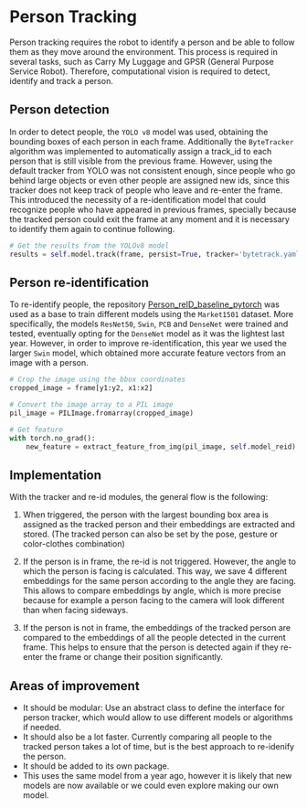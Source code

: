 # Person Tracking

Person tracking requires the robot to identify a person and be able to follow them as they move around the environment. This process is required in several tasks, such as Carry My Luggage and GPSR (General Purpose Service Robot). Therefore, computational vision is required to detect, identify and track a person.

## Person detection

In order to detect people, the `YOLO v8` model was used, obtaining the bounding boxes of each person in each frame. Additionally the `ByteTracker` algorithm was implemented to automatically assign a track_id to each person that is still visible from the previous frame. However, using the default tracker from YOLO was not consistent enough, since people who go behind large objects or even other people are assigned new ids, since this tracker does not keep track of people who leave and re-enter the frame. This introduced the necessity of a re-identification model that could recognize people who have appeared in previous frames, specially because the tracked person could exit the frame at any moment and it is necessary to identify them again to continue following.

```python
# Get the results from the YOLOv8 model
results = self.model.track(frame, persist=True, tracker='bytetrack.yaml', classes=0, verbose=False)
```

## Person re-identification

To re-identify people, the repository [Person_reID_baseline_pytorch]("https://github.com/layumi/Person_reID_baseline_pytorch") was used as a base to train different models using the `Market1501` dataset. More specifically, the models `ResNet50`, `Swin`, `PCB` and `DenseNet` were trained and tested, eventually opting for the `DenseNet` model as it was the lightest last year. However, in order to improve re-identification, this year we used the larger `Swin` model, which obtained more accurate feature vectors from an image with a person.

```python
# Crop the image using the bbox coordinates
cropped_image = frame[y1:y2, x1:x2]

# Convert the image array to a PIL image
pil_image = PILImage.fromarray(cropped_image)

# Get feature
with torch.no_grad():
    new_feature = extract_feature_from_img(pil_image, self.model_reid)
```

## Implementation

With the tracker and re-id modules, the general flow is the following:

1. When triggered, the person with the largest bounding box area is assigned as the tracked person and their embeddings are extracted and stored. (The tracked person can also be set by the pose, gesture or color-clothes combination)

2. If the person is in frame, the re-id is not triggered. However, the angle to which the person is facing is calculated. This way, we save 4 different embeddings for the same person according to the angle they are facing. This allows to compare embeddings by angle, which is more precise because for example a person facing to the camera will look different than when facing sideways.

3. If the person is not in frame, the embeddings of the tracked person are compared to the embeddings of all the people detected in the current frame. This helps to ensure that the person is detected again if they re-enter the frame or change their position significantly.


## Areas of improvement

- It should be modular: Use an abstract class to define the interface for person tracker, which would allow to use different models or algorithms if needed.
- It should also be a lot faster. Currently comparing all people to the tracked person takes a lot of time, but is the best approach to re-idenify the person.
- It should be added to its own package. 
- This uses the same model from a year ago, however it is likely that new models are now available or we could even explore making our own model.